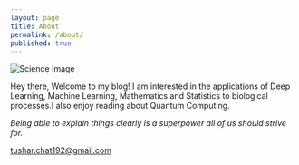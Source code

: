 ```yaml
---
layout: page
title: About
permalink: /about/
published: true
---
```

![Science Image]({{site.baseurl}}/images/science.png)

Hey there, Welcome to my blog! I am interested in the applications of Deep Learning, Machine Learning, Mathematics and Statistics to biological processes.I also enjoy reading about Quantum Computing. 


*Being able to explain things clearly is a superpower all of us should strive for.*


[tushar.chat192@gmail.com](mailto:tushar.chat192@gmail.com)
